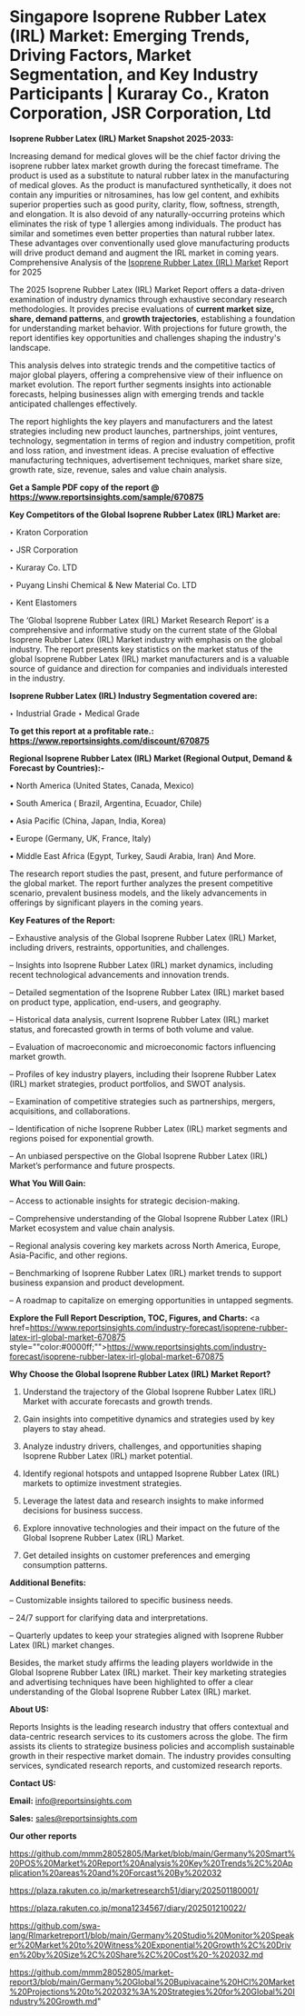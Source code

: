# Singapore Isoprene Rubber Latex (IRL) Market: Emerging Trends, Driving Factors, Market Segmentation, and Key Industry Participants | Kuraray Co., Kraton Corporation, JSR Corporation, Ltd

<strong>Isoprene Rubber Latex (IRL) Market Snapshot 2025-2033:</strong>

Increasing demand for medical gloves will be the chief factor driving the isoprene rubber latex market growth during the forecast timeframe. The product is used as a substitute to natural rubber latex in the manufacturing of medical gloves. As the product is manufactured synthetically, it does not contain any impurities or nitrosamines, has low gel content, and exhibits superior properties such as good purity, clarity, flow, softness, strength, and elongation. It is also devoid of any naturally-occurring proteins which eliminates the risk of type 1 allergies among individuals. The product has similar and sometimes even better properties than natural rubber latex. These advantages over conventionally used glove manufacturing products will drive product demand and augment the IRL market in coming years. Comprehensive Analysis of the <a href=https://www.reportsinsights.com/sample/670875>Isoprene Rubber Latex (IRL) Market</a> Report for 2025

The 2025 Isoprene Rubber Latex (IRL) Market Report offers a data-driven examination of industry dynamics through exhaustive secondary research methodologies. It provides precise evaluations of <strong>current market size, share, demand patterns</strong>, and <strong>growth trajectories</strong>, establishing a foundation for understanding market behavior. With projections for future growth, the report identifies key opportunities and challenges shaping the industry's landscape.

This analysis delves into strategic trends and the competitive tactics of major global players, offering a comprehensive view of their influence on market evolution. The report further segments insights into actionable forecasts, helping businesses align with emerging trends and tackle anticipated challenges effectively.

The report highlights the key players and manufacturers and the latest strategies including new product launches, partnerships, joint ventures, technology, segmentation in terms of region and industry competition, profit and loss ration, and investment ideas. A precise evaluation of effective manufacturing techniques, advertisement techniques, market share size, growth rate, size, revenue, sales and value chain analysis.

<strong>Get a Sample PDF copy of the report @ <a href=https://www.reportsinsights.com/sample/670875 style=color:#0000ff;>https://www.reportsinsights.com/sample/670875</a></strong>

<strong>Key Competitors of the Global Isoprene Rubber Latex (IRL) Market are:</strong>

‣ Kraton Corporation

‣ JSR Corporation

‣ Kuraray Co. LTD

‣ Puyang Linshi Chemical & New Material Co. LTD

‣ Kent Elastomers

The ‘Global Isoprene Rubber Latex (IRL) Market Research Report’ is a comprehensive and informative study on the current state of the Global Isoprene Rubber Latex (IRL) Market industry with emphasis on the global industry. The report presents key statistics on the market status of the global Isoprene Rubber Latex (IRL) market manufacturers and is a valuable source of guidance and direction for companies and individuals interested in the industry.

<strong>Isoprene Rubber Latex (IRL) Industry Segmentation covered are:</strong>

‣ Industrial Grade
‣ Medical Grade

<strong>To get this report at a profitable rate.: <a href=https://www.reportsinsights.com/discount/670875 style=color:#0000ff;>https://www.reportsinsights.com/discount/670875</a></strong>

<strong>Regional Isoprene Rubber Latex (IRL) Market (Regional Output, Demand &amp; Forecast by Countries):-</strong>

• North America (United States, Canada, Mexico)

• South America ( Brazil, Argentina, Ecuador, Chile)

• Asia Pacific (China, Japan, India, Korea)

• Europe (Germany, UK, France, Italy)

• Middle East Africa (Egypt, Turkey, Saudi Arabia, Iran) And More.

The research report studies the past, present, and future performance of the global market. The report further analyzes the present competitive scenario, prevalent business models, and the likely advancements in offerings by significant players in the coming years.

<strong>Key Features of the Report:</strong>

– Exhaustive analysis of the Global Isoprene Rubber Latex (IRL) Market, including drivers, restraints, opportunities, and challenges.

– Insights into Isoprene Rubber Latex (IRL) market dynamics, including recent technological advancements and innovation trends.

– Detailed segmentation of the Isoprene Rubber Latex (IRL) market based on product type, application, end-users, and geography.

– Historical data analysis, current Isoprene Rubber Latex (IRL) market status, and forecasted growth in terms of both volume and value.

– Evaluation of macroeconomic and microeconomic factors influencing market growth.

– Profiles of key industry players, including their Isoprene Rubber Latex (IRL) market strategies, product portfolios, and SWOT analysis.

– Examination of competitive strategies such as partnerships, mergers, acquisitions, and collaborations.

– Identification of niche Isoprene Rubber Latex (IRL) market segments and regions poised for exponential growth.

– An unbiased perspective on the Global Isoprene Rubber Latex (IRL) Market’s performance and future prospects.

<strong>What You Will Gain:</strong>

– Access to actionable insights for strategic decision-making.

– Comprehensive understanding of the Global Isoprene Rubber Latex (IRL) Market ecosystem and value chain analysis.

– Regional analysis covering key markets across North America, Europe, Asia-Pacific, and other regions.

– Benchmarking of Isoprene Rubber Latex (IRL) market trends to support business expansion and product development.

– A roadmap to capitalize on emerging opportunities in untapped segments.

<strong>Explore the Full Report Description, TOC, Figures, and Charts:</strong>
<a href=https://www.reportsinsights.com/industry-forecast/isoprene-rubber-latex-irl-global-market-670875 style=""color:#0000ff;"">https://www.reportsinsights.com/industry-forecast/isoprene-rubber-latex-irl-global-market-670875</a>

<strong>Why Choose the Global Isoprene Rubber Latex (IRL) Market Report?</strong>

1. Understand the trajectory of the Global Isoprene Rubber Latex (IRL) Market with accurate forecasts and growth trends.

2. Gain insights into competitive dynamics and strategies used by key players to stay ahead.

3. Analyze industry drivers, challenges, and opportunities shaping Isoprene Rubber Latex (IRL) market potential.

4. Identify regional hotspots and untapped Isoprene Rubber Latex (IRL) markets to optimize investment strategies.

5. Leverage the latest data and research insights to make informed decisions for business success.

6. Explore innovative technologies and their impact on the future of the Global Isoprene Rubber Latex (IRL) Market.

7. Get detailed insights on customer preferences and emerging consumption patterns.

<strong>Additional Benefits:</strong>

– Customizable insights tailored to specific business needs.

– 24/7 support for clarifying data and interpretations.

– Quarterly updates to keep your strategies aligned with Isoprene Rubber Latex (IRL) market changes.

Besides, the market study affirms the leading players worldwide in the Global Isoprene Rubber Latex (IRL) market. Their key marketing strategies and advertising techniques have been highlighted to offer a clear understanding of the Global Isoprene Rubber Latex (IRL) market.

<strong><strong>About US</strong>:</strong>

Reports Insights is the leading research industry that offers contextual and data-centric research services to its customers across the globe. The firm assists its clients to strategize business policies and accomplish sustainable growth in their respective market domain. The industry provides consulting services, syndicated research reports, and customized research reports.

<strong>Contact US:</strong>

<p class=><b>Email:</b> <a href=mailto:info@reportsinsights.com>info@reportsinsights.com</a></p>
<p class=><b>Sales:</b> <a href=mailto:sales@reportsinsights.com>sales@reportsinsights.com</a></p>

<strong>Our other reports</strong>

<a href=https://github.com/mmm28052805/Market/blob/main/Germany%20Smart%20POS%20Market%20Report%20Analysis%20Key%20Trends%2C%20Application%20areas%20and%20Forcast%20By%202032>https://github.com/mmm28052805/Market/blob/main/Germany%20Smart%20POS%20Market%20Report%20Analysis%20Key%20Trends%2C%20Application%20areas%20and%20Forcast%20By%202032</a>

<a href=https://plaza.rakuten.co.jp/marketresearch51/diary/202501180001/>https://plaza.rakuten.co.jp/marketresearch51/diary/202501180001/</a>

<a href=https://plaza.rakuten.co.jp/mona1234567/diary/202501210022/>https://plaza.rakuten.co.jp/mona1234567/diary/202501210022/</a>

<a href=https://github.com/swa-lang/RImarketreport1/blob/main/Germany%20Studio%20Monitor%20Speaker%20Market%20to%20Witness%20Exponential%20Growth%2C%20Driven%20by%20Size%2C%20Share%2C%20Cost%20-%202032.md>https://github.com/swa-lang/RImarketreport1/blob/main/Germany%20Studio%20Monitor%20Speaker%20Market%20to%20Witness%20Exponential%20Growth%2C%20Driven%20by%20Size%2C%20Share%2C%20Cost%20-%202032.md</a>

<a href=https://github.com/mmm28052805/market-report3/blob/main/Germany%20Global%20Bupivacaine%20HCl%20Market%20Projections%20to%202032%3A%20Strategies%20for%20Global%20Industry%20Growth.md>https://github.com/mmm28052805/market-report3/blob/main/Germany%20Global%20Bupivacaine%20HCl%20Market%20Projections%20to%202032%3A%20Strategies%20for%20Global%20Industry%20Growth.md</a>"
